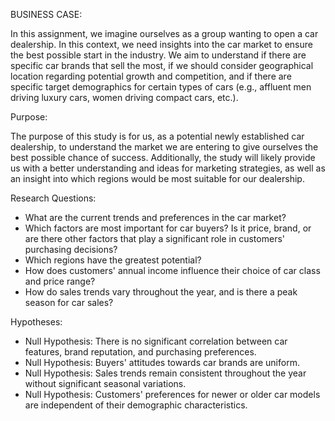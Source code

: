 BUSINESS CASE:

In this assignment, we imagine ourselves as a group wanting to open a car dealership. In this context, we need insights into the car market to ensure the best possible start in the industry. We aim to understand if there are specific car brands that sell the most, if we should consider geographical location regarding potential growth and competition, and if there are specific target demographics for certain types of cars (e.g., affluent men driving luxury cars, women driving compact cars, etc.).

Purpose:

The purpose of this study is for us, as a potential newly established car dealership, to understand the market we are entering to give ourselves the best possible chance of success. Additionally, the study will likely provide us with a better understanding and ideas for marketing strategies, as well as an insight into which regions would be most suitable for our dealership.

Research Questions:

- What are the current trends and preferences in the car market?
- Which factors are most important for car buyers? Is it price, brand, or are there other factors that play a significant role in customers' purchasing decisions?
- Which regions have the greatest potential?
- How does customers' annual income influence their choice of car class and price range?
- How do sales trends vary throughout the year, and is there a peak season for car sales?

Hypotheses:

- Null Hypothesis: There is no significant correlation between car features, brand reputation, and purchasing preferences.
- Null Hypothesis: Buyers' attitudes towards car brands are uniform.
- Null Hypothesis: Sales trends remain consistent throughout the year without significant seasonal variations.
- Null Hypothesis: Customers' preferences for newer or older car models are independent of their demographic characteristics.
